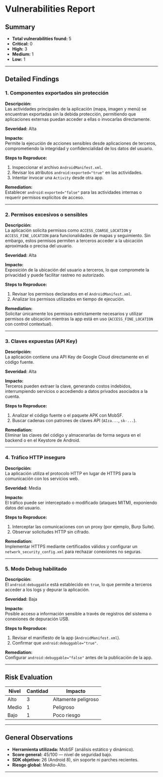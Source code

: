 # Vulnerabilities Report

## Summary
- **Total vulnerabilities found:** 5  
- **Critical:** 0  
- **High:** 3  
- **Medium:** 1  
- **Low:** 1  

---

## Detailed Findings

### 1. Componentes exportados sin protección
**Descripción:**  
Las actividades principales de la aplicación (mapa, imagen y menú) se encuentran exportadas sin la debida protección, permitiendo que aplicaciones externas puedan acceder a ellas o invocarlas directamente.

**Severidad:** Alta  

**Impacto:**  
Permite la ejecución de acciones sensibles desde aplicaciones de terceros, comprometiendo la integridad y confidencialidad de los datos del usuario.

**Steps to Reproduce:**  
1. Inspeccionar el archivo `AndroidManifest.xml`.  
2. Revisar los atributos `android:exported="true"` en las actividades.  
3. Intentar invocar una `Activity` desde otra app.  

**Remediation:**  
Establecer `android:exported="false"` para las actividades internas o requerir permisos explícitos de acceso.

---

### 2. Permisos excesivos o sensibles
**Descripción:**  
La aplicación solicita permisos como `ACCESS_COARSE_LOCATION` y `ACCESS_FINE_LOCATION` para funcionalidades de mapas y seguimiento. Sin embargo, estos permisos permiten a terceros acceder a la ubicación aproximada o precisa del usuario.

**Severidad:** Alta  

**Impacto:**  
Exposición de la ubicación del usuario a terceros, lo que compromete la privacidad y puede facilitar rastreo no autorizado.

**Steps to Reproduce:**  
1. Revisar los permisos declarados en el `AndroidManifest.xml`.  
2. Analizar los permisos utilizados en tiempo de ejecución.  

**Remediation:**  
Solicitar únicamente los permisos estrictamente necesarios y utilizar permisos de ubicación mientras la app está en uso (`ACCESS_FINE_LOCATION` con control contextual).

---

### 3. Claves expuestas (API Key)
**Descripción:**  
La aplicación contiene una API Key de Google Cloud directamente en el código fuente.  

**Severidad:** Alta  

**Impacto:**  
Terceros pueden extraer la clave, generando costos indebidos, interrumpiendo servicios o accediendo a datos privados asociados a la cuenta.  

**Steps to Reproduce:**  
1. Analizar el código fuente o el paquete APK con MobSF.  
2. Buscar cadenas con patrones de claves API (`AIza...`, `sk-...`).  

**Remediation:**  
Eliminar las claves del código y almacenarlas de forma segura en el backend o en el Keystore de Android.

---

### 4. Tráfico HTTP inseguro
**Descripción:**  
La aplicación utiliza el protocolo HTTP en lugar de HTTPS para la comunicación con los servicios web.

**Severidad:** Media  

**Impacto:**  
El tráfico puede ser interceptado o modificado (ataques MITM), exponiendo datos del usuario.  

**Steps to Reproduce:**  
1. Interceptar las comunicaciones con un proxy (por ejemplo, Burp Suite).  
2. Observar solicitudes HTTP sin cifrado.  

**Remediation:**  
Implementar HTTPS mediante certificados válidos y configurar un `network_security_config.xml` para rechazar conexiones no seguras.

---

### 5. Modo Debug habilitado
**Descripción:**  
El `android:debuggable` está establecido en `true`, lo que permite a terceros acceder a los logs y depurar la aplicación.

**Severidad:** Baja  

**Impacto:**  
Posible acceso a información sensible a través de registros del sistema o conexiones de depuración USB.

**Steps to Reproduce:**  
1. Revisar el manifiesto de la app (`AndroidManifest.xml`).  
2. Confirmar que `android:debuggable="true"`.  

**Remediation:**  
Configurar `android:debuggable="false"` antes de la publicación de la app.

---

## Risk Evaluation

| Nivel  | Cantidad | Impacto |
|--------|----------|---------|
| Alto   |    3     |Altamente peligroso |
| Medio  |    1     | Peligroso |
| Bajo   |    1     | Poco riesgo |

---

## General Observations
- **Herramienta utilizada:** MobSF (análisis estático y dinámico).  
- **Score general:** 45/100 — nivel de seguridad bajo.  
- **SDK objetivo:** 26 (Android 8), sin soporte ni parches recientes.  
- **Riesgo global:** Medio–Alto.  

---
